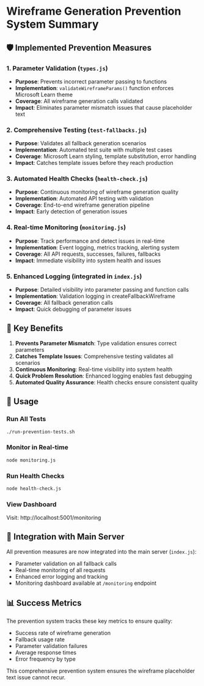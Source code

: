 # Wireframe Generation Prevention System Summary

## 🛡️ Implemented Prevention Measures

### 1. Parameter Validation (`types.js`)
- **Purpose**: Prevents incorrect parameter passing to functions
- **Implementation**: `validateWireframeParams()` function enforces Microsoft Learn theme
- **Coverage**: All wireframe generation calls validated
- **Impact**: Eliminates parameter mismatch issues that cause placeholder text

### 2. Comprehensive Testing (`test-fallbacks.js`)
- **Purpose**: Validates all fallback generation scenarios
- **Implementation**: Automated test suite with multiple test cases
- **Coverage**: Microsoft Learn styling, template substitution, error handling
- **Impact**: Catches template issues before they reach production

### 3. Automated Health Checks (`health-check.js`)
- **Purpose**: Continuous monitoring of wireframe generation quality
- **Implementation**: Automated API testing with validation
- **Coverage**: End-to-end wireframe generation pipeline
- **Impact**: Early detection of generation issues

### 4. Real-time Monitoring (`monitoring.js`)
- **Purpose**: Track performance and detect issues in real-time
- **Implementation**: Event logging, metrics tracking, alerting system
- **Coverage**: All API requests, successes, failures, fallbacks
- **Impact**: Immediate visibility into system health and issues

### 5. Enhanced Logging (integrated in `index.js`)
- **Purpose**: Detailed visibility into parameter passing and function calls
- **Implementation**: Validation logging in createFallbackWireframe
- **Coverage**: All fallback generation calls
- **Impact**: Quick debugging of parameter issues

## 🎯 Key Benefits

1. **Prevents Parameter Mismatch**: Type validation ensures correct parameters
2. **Catches Template Issues**: Comprehensive testing validates all scenarios
3. **Continuous Monitoring**: Real-time visibility into system health
4. **Quick Problem Resolution**: Enhanced logging enables fast debugging
5. **Automated Quality Assurance**: Health checks ensure consistent quality

## 🚀 Usage

### Run All Tests
```bash
./run-prevention-tests.sh
```

### Monitor in Real-time
```bash
node monitoring.js
```

### Run Health Checks
```bash
node health-check.js
```

### View Dashboard
Visit: http://localhost:5001/monitoring

## 🔄 Integration with Main Server

All prevention measures are now integrated into the main server (`index.js`):
- Parameter validation on all fallback calls
- Real-time monitoring of all requests
- Enhanced error logging and tracking
- Monitoring dashboard available at `/monitoring` endpoint

## 📊 Success Metrics

The prevention system tracks these key metrics to ensure quality:
- Success rate of wireframe generation
- Fallback usage rate
- Parameter validation failures
- Average response times
- Error frequency by type

This comprehensive prevention system ensures the wireframe placeholder text issue cannot recur.
